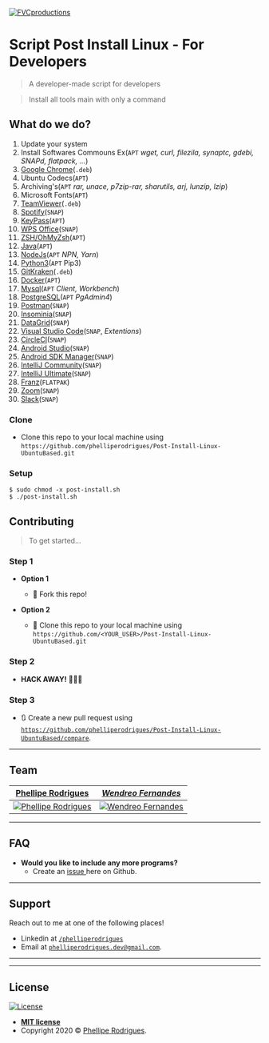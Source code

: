 <a href="https://github.com/phelliperodrigues/Post-Install-Linux-UbuntuBased"><img src="https://bashlogo.com/img/symbol/jpg/full_colored_light.jpg" title="FVCproductions" alt="FVCproductions"></a>



# Script Post Install Linux - For Developers

> A developer-made script for developers

> Install all tools main with only a command


## What do we do?
 1) Update your system
 2) Install Softwares Commouns Ex(`APT` _wget, curl, filezila, synaptc, gdebi, SNAPd, flatpack, ..._)
 3) [Google Chrome](https://www.google.com/intl/pt-BR/chrome/)(`.deb`)
 4) Ubuntu Codecs(`APT`)
 5) Archiving's(`APT`  _rar, unace, p7zip-rar, sharutils, arj, lunzip, lzip_)
 6) Microsoft Fonts(`APT`)
 7) [TeamViewer](https://www.teamviewer.com/pt-br/)(`.deb`)
 8) [Spotify](https://www.spotify.com/br/)(`SNAP`)
 9) [KeyPass](http://www.keypass.com.br/)(`APT`)
 10) [WPS Office](https://www.wps.com/pt-BR/)(`SNAP`)
 11) [ZSH/OhMyZsh](https://ohmyz.sh/)(`APT`)
 12) [Java](https://www.java.com/pt_BR/)(`APT`)
 13) [NodeJs](https://nodejs.org/en/)(`APT`  _NPN, Yarn_)
 14) [Python3](https://www.python.org/)(`APT`  Pip3)
 15) [GitKraken](https://www.gitkraken.com/)(`.deb`)
 16) [Docker](https://www.docker.com/)(`APT`)
 17) [Mysql](https://www.mysql.com/)(`APT` _Client, Workbench_)
 18) [PostgreSQL](https://www.postgresql.org/)(`APT`  _PgAdmin4_)
 19) [Postman](https://www.postman.com/)(`SNAP`)
 20) [Insominia](https://insomnia.rest/)(`SNAP`)
 21) [DataGrid](https://www.jetbrains.com/datagrip/)(`SNAP`)
 22) [Visual Studio Code](https://code.visualstudio.com/)(`SNAP`, _Extentions_)
 23) [CircleCI](https://circleci.com/)(`SNAP`)
 24) [Android Studio](https://developer.android.com/studio)(`SNAP`)
 25) [Android SDK Manager](https://developer.android.com/studio/command-line/sdkmanager)(`SNAP`)
 26) [IntelliJ Community](https://www.jetbrains.com/idea/)(`SNAP`)
 27) [IntelliJ Ultimate](https://www.jetbrains.com/idea/)(`SNAP`)
 28) [Franz](https://meetfranz.com/)(`FLATPAK`)
 29) [Zoom](https://zoom.us/pt-pt/meetings.html)(`SNAP`)
 30) [Slack](https://slack.com/intl/pt-br/)(`SNAP`)




### Clone

- Clone this repo to your local machine using `https://github.com/phelliperodrigues/Post-Install-Linux-UbuntuBased.git`

### Setup



```shell
$ sudo chmod -x post-install.sh
$ ./post-install.sh
```


## Contributing

> To get started...

### Step 1

- **Option 1**
    - 🍴 Fork this repo!

- **Option 2**
    - 👯 Clone this repo to your local machine using `https://github.com/<YOUR_USER>/Post-Install-Linux-UbuntuBased.git`

### Step 2

- **HACK AWAY!** 🔨🔨🔨

### Step 3

- 🔃 Create a new pull request using <a href="https://github.com/phelliperodrigues/Post-Install-Linux-UbuntuBased/compare" target="_blank">`https://github.com/phelliperodrigues/Post-Install-Linux-UbuntuBased/compare`</a>.

---

## Team

| <a href="https://github.com/phelliperodrigues" target="_blank">**Phellipe Rodrigues**</a> | <a href="https://github.com/phelliperodrigues" target="_blank">*Wendreo Fernandes*</a>
| :---: | :---: |
| [![Phellipe Rodrigues](https://avatars1.githubusercontent.com/u/31316802?s=460&u=e4295b447d02baa9fdb872b39e6a13477a82c874&v=4)](https://github.com/phelliperodrigues) | [![Wendreo Fernandes](https://avatars3.githubusercontent.com/u/17891980?s=260&u=09442c5efd6a13bbea859d54146d35dd486e52ec&v=4)](https://github.com/wendreof)

 <!--| [![FVCproductions](https://avatars1.githubusercontent.com/u/4284691?v=3&s=200)](http://fvcproductions.com)  |
| <a href="http://github.com/fvcproductions" target="_blank">`github.com/fvcproductions`</a> 
| <a href="http://github.com/fvcproductions" target="_blank">`github.com/fvcproductions`</a> | <a href="http://github.com/fvcproductions" target="_blank">`github.com/fvcproductions`</a> |

- You can just grab their GitHub profile image URL
- You should probably resize their picture using `?s=200` at the end of the image URL.-->

---

## FAQ

- **Would you like to include any more programs?**
    - Create an  <a href="https://github.com/phelliperodrigues/Post-Install-Linux-UbuntuBased/issues">issue </a> here on Github.
    

---

## Support

Reach out to me at one of the following places!

- Linkedin at <a href="https://www.linkedin.com/in/phelliperodrigues/" target="_blank">`/phelliperodrigues`</a>
- Email at <a href="phelliperodrigues.dev@gmail.com" target="_blank">`phelliperodrigues.dev@gmail.com`</a>.

---


---

## License

[![License](http://img.shields.io/:license-mit-blue.svg?style=flat-square)](http://badges.mit-license.org)

- **[MIT license](http://opensource.org/licenses/mit-license.php)**
- Copyright 2020 © <a href="https://github.com/phelliperodrigues" target="_blank">Phellipe Rodrigues</a>.